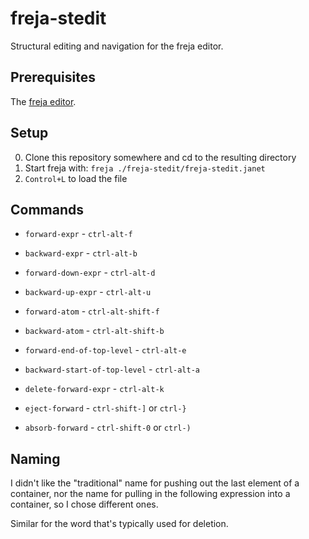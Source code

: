 # freja-stedit

Structural editing and navigation for the freja editor.

## Prerequisites

The [freja editor](https://github.com/saikyun/freja).

## Setup

0. Clone this repository somewhere and cd to the resulting directory
1. Start freja with: `freja ./freja-stedit/freja-stedit.janet`
2. `Control+L` to load the file

## Commands

* `forward-expr` - `ctrl-alt-f`

* `backward-expr` - `ctrl-alt-b`

* `forward-down-expr` - `ctrl-alt-d`

* `backward-up-expr` - `ctrl-alt-u`

* `forward-atom` - `ctrl-alt-shift-f`

* `backward-atom` - `ctrl-alt-shift-b`

* `forward-end-of-top-level` - `ctrl-alt-e`

* `backward-start-of-top-level` - `ctrl-alt-a`

* `delete-forward-expr` - `ctrl-alt-k`

* `eject-forward` - `ctrl-shift-]` or `ctrl-}`

* `absorb-forward` - `ctrl-shift-0` or `ctrl-)`

## Naming

I didn't like the "traditional" name for pushing out the last element
of a container, nor the name for pulling in the following expression
into a container, so I chose different ones.

Similar for the word that's typically used for deletion.

